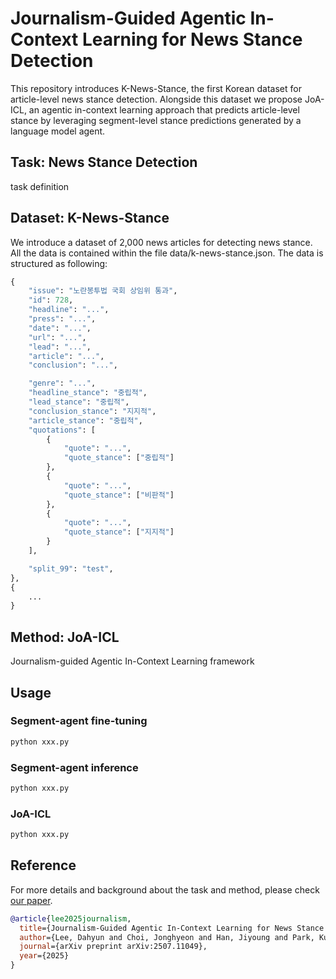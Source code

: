 # Journalism-Guided Agentic In-Context Learning for News Stance Detection

This repository introduces K-News-Stance, the first Korean dataset for article-level news stance detection. Alongside this dataset we propose JoA-ICL, an agentic in-context learning approach that predicts article-level stance by leveraging segment-level stance predictions generated by a language model agent.

## Task: News Stance Detection
task definition

## Dataset: K-News-Stance
We introduce a dataset of 2,000 news articles for detecting news stance.
All the data is contained within the file data/k-news-stance.json. The data is structured as following:
```python
{
    "issue": "노란봉투법 국회 상임위 통과",
    "id": 728,
    "headline": "...",
    "press": "...",
    "date": "...",
    "url": "...",
    "lead": "...",
    "article": "...",
    "conclusion": "...",

    "genre": "...",
    "headline_stance": "중립적",
    "lead_stance": "중립적",
    "conclusion_stance": "지지적",
    "article_stance": "중립적",
    "quotations": [
        {
            "quote": "...",
            "quote_stance": ["중립적"]
        },
        {
            "quote": "...",
            "quote_stance": ["비판적"]
        },
        {
            "quote": "...",
            "quote_stance": ["지지적"]
        }
    ],

    "split_99": "test",
},
{
    ...
}

```

## Method: JoA-ICL
Journalism-guided Agentic In-Context Learning framework

## Usage

### Segment-agent fine-tuning
```python
python xxx.py 
```
### Segment-agent inference
```python
python xxx.py 
```
### JoA-ICL
```python
python xxx.py 
```
## Reference
For more details and background about the task and method, please check [our paper](https://arxiv.org/pdf/2507.11049).

```bibtex
@article{lee2025journalism,
  title={Journalism-Guided Agentic In-Context Learning for News Stance Detection},
  author={Lee, Dahyun and Choi, Jonghyeon and Han, Jiyoung and Park, Kunwoo},
  journal={arXiv preprint arXiv:2507.11049},
  year={2025}
}
```
